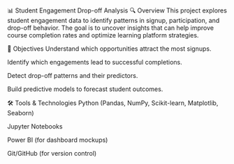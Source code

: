 📊 Student Engagement Drop-off Analysis
🔍 Overview
This project explores student engagement data to identify patterns in signup, participation, and drop-off behavior. The goal is to uncover insights that can help improve course completion rates and optimize learning platform strategies.

🎯 Objectives
Understand which opportunities attract the most signups.

Identify which engagements lead to successful completions.

Detect drop-off patterns and their predictors.

Build predictive models to forecast student outcomes.

🛠️ Tools & Technologies
Python (Pandas, NumPy, Scikit-learn, Matplotlib, Seaborn)

Jupyter Notebooks

Power BI (for dashboard mockups)

Git/GitHub (for version control)
